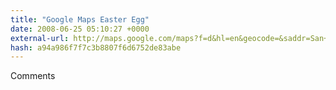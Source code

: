 ```yaml
---
title: "Google Maps Easter Egg"
date: 2008-06-25 05:10:27 +0000
external-url: http://maps.google.com/maps?f=d&hl=en&geocode=&saddr=San+Diego,+California&daddr=Sydney,+Australia&sll=23.241346,-123.925781&sspn=70.527083,151.347656&ie=UTF8&z=2
hash: a94a986f7f7c3b8807f6d6752de83abe
---
```


Comments
